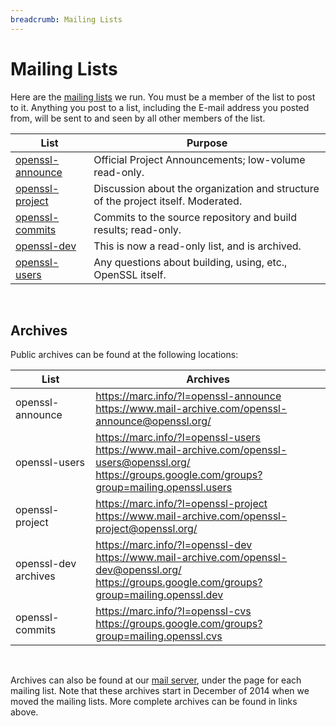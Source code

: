 ```yaml
---
breadcrumb: Mailing Lists
---
```

# Mailing Lists

Here are the [mailing lists](https://mta.openssl.org/) we run. You must
be a member of the list to post to it. Anything you post to a list,
including the E-mail address you posted from, will be sent to and seen
by all other members of the list.

| **List**                                                                      | **Purpose**                                                                       |
|-------------------------------------------------------------------------------|-----------------------------------------------------------------------------------|
| [openssl-announce](https://mta.openssl.org/mailman/listinfo/openssl-announce) | Official Project Announcements; low-volume read-only.                             |
| [openssl-project](https://mta.openssl.org/mailman/listinfo/openssl-project)   | Discussion about the organization and structure of the project itself. Moderated. |
| [openssl-commits](https://mta.openssl.org/mailman/listinfo/openssl-commits)   | Commits to the source repository and build results; read-only.                    |
| [openssl-dev](https://mta.openssl.org/mailman/listinfo/openssl-dev)           | This is now a read-only list, and is archived.                                    |
| [openssl-users](https://mta.openssl.org/mailman/listinfo/openssl-users)       | Any questions about building, using, etc., OpenSSL itself.                        |

<p>&nbsp;</p>

## Archives

Public archives can be found at the following locations:

| **List**             | **Archives**                                                                                                                                                            |
|----------------------|-------------------------------------------------------------------------------------------------------------------------------------------------------------------------|
| openssl-announce     | <https://marc.info/?l=openssl-announce><br /><https://www.mail-archive.com/openssl-announce@openssl.org/>                                                               |
| openssl-users        | <https://marc.info/?l=openssl-users><br /><https://www.mail-archive.com/openssl-users@openssl.org/><br /><https://groups.google.com/groups?group=mailing.openssl.users> |
| openssl-project      | <https://marc.info/?l=openssl-project><br /><https://www.mail-archive.com/openssl-project@openssl.org/>                                                                 |
| openssl-dev archives | <https://marc.info/?l=openssl-dev><br /><https://www.mail-archive.com/openssl-dev@openssl.org/><br /><https://groups.google.com/groups?group=mailing.openssl.dev>       |
| openssl-commits      | <https://marc.info/?l=openssl-cvs><br /><https://groups.google.com/groups?group=mailing.openssl.cvs>                                                                    |

<p>&nbsp;</p>

Archives can also be found at our [mail server](https://mta.openssl.org/),
under the page for each mailing list.
Note that these archives start in December of 2014 when we moved the
mailing lists. More complete archives can be found in links above.

